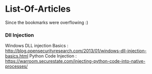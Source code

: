 # List-Of-Articles
Since the bookmarks were overflowing :)


### Dll Injection 
Windows DLL injection Basics : http://blog.opensecurityresearch.com/2013/01/windows-dll-injection-basics.html
Python Code Injection : https://warroom.securestate.com/injecting-python-code-into-native-processes/
